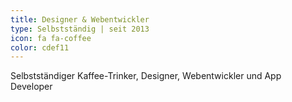 ```yaml
---
title: Designer & Webentwickler
type: Selbstständig | seit 2013
icon: fa fa-coffee
color: cdef11
---
```


Selbstständiger Kaffee-Trinker, Designer, Webentwickler und App Developer
